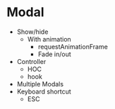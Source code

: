 # Modal

- Show/hide
  - With animation
    - requestAnimationFrame
    - Fade in/out
- Controller
  - HOC
  - hook
- Multiple Modals
- Keyboard shortcut
  - ESC
